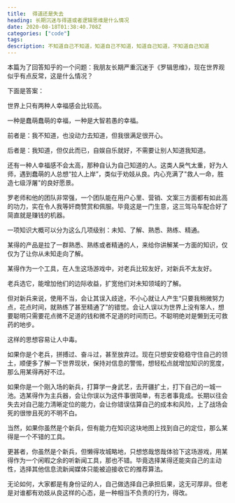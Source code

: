 ```yaml
---
title:  得道还是失去
heading: 长期沉迷与得道或者逻辑思维是什么情况
date: 2020-08-18T01:38:40.708Z
categories: ["code"]
tags: 
description: 不知道自己不知道，知道自己不知道，知道自己知道，不知道自己知道
---
```


本篇为了回答知乎的一个问题：我朋友长期严重沉迷于《罗辑思维》，现在世界观似乎有点反常，这是什么情况？

下面是答案：


世界上只有两种人幸福感会比较高。

一种是蠢萌蠢萌的幸福，一种是大智若愚的幸福。

前者是：我不知道，也没动力去知道，但我很满足很开心。

后者是：我知道，但仅此而已，自娱自乐就好，不需要让别人知道我知道。

还有一种人幸福感不会太高，那种自认为自己知道的人。这类人戾气太重，好为人师，遇到蠢萌的人总想“拉人上岸”，类似于劝妓从良。内心充满了"救人一命，胜造七级浮屠"的良好愿景。

罗老师和他的团队非常强，一个团队能在用户心里、营销、文案三方面都有如此高的功力，实在令人我等奸商赞赏和佩服。毕竟这是一门生意，这三驾马车配合好了简直就是赚钱的机器。


一项知识大概可以分为这么几项级别：未知、了解、熟悉、熟练、精通。

某得的产品是拉了一群熟悉、熟练或者精通的人，来给你讲解某一方面的知识，仅仅为了让你从未知走向了解。

某得作为一个工具，在人生这场游戏中，对老兵比较友好，对新兵不太友好。

老兵选它，能增加他们的边际收益，扩宽他们对未知领域的了解。

但对新兵来说，使用不当，会让其误入歧途，不小心就让人产生“只要我稍微努力点，花点时间，就熟练了甚至精通了”的错觉。会让人误以为世界上没有笨人，想要聪明只需要花点微不足道的钱和微不足道的时间而已。不聪明绝对是懒到无可救药的地步。

这样的思想容易让人中毒。

如果你是个老兵，拼搏过、奋斗过，甚至放弃过。现在只想安安稳稳守住自己的领土，顺便多了解一下世界现状，保持对信息的警惕，想轻松点就增加知识的宽度，那么用某得再好不过。

如果你是一个刚入场的新兵，打算学一身武艺，去开疆扩土，打下自己的一城一池。选某得作为主兵器，会让你误以为这件事很简单，有志者事竟成。长期以往会失去对自己能力清晰定位的能力，会让你错误估算自己的成本和风险，上了战场会死的很惨且死的不明不白。

当然，如果你虽然是个新兵，但有能力在知识这块地图上找到自己的定位，那么某得是一个不错的工具。

更甚者，你虽然是个新兵，但懒得攻城略地，只想悠哉悠哉体验下这场游戏，用某得作为一个闲暇之余的听新闻工具，那也不错。毕竟选择某得还能突自己的主动性，选择其他信息流新闻媒体只能被迫接收它的推荐算法。

无论如何，大家都是有身份证的人，自己做选择自己承担后果，这无可厚非。但老是对谁都有劝妓从良这样的心态，是一种相当不负责的行为，得改。






















